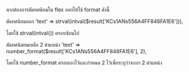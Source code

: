 หากต้องการตัดทศนิยมใน flex ออกให้ใช้ format ดังนี้

ตัดทศนิยมออก 
'text' => strval(intval($result['KCs1ANs556A4FF848FA1E6'])),

โดยใช้ strval(intval()) ครอบซ้อนไป

ตัดทศนิมยมเหลือ 2 ตำแหน่ง
'text' => number_format($result['KCs1ANs556A4FF848FA1E6'], 2),

โดยใช้ number_format ครอบเอาไว้และกำหนด 2 ไว้เพื่อระบุว่าจะเอา 2 ตำแหน่ง
